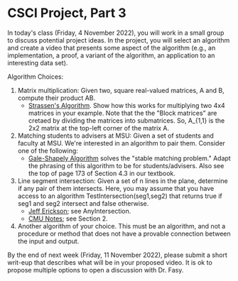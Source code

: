 # CSCI Project, Part 3

In today's class (Friday, 4 November 2022), you will work in a small group to
discuss potential project ideas.  In the project, you will select an algorithm
and create a video that presents some aspect of the algorithm (e.g., an
implementation, a proof, a variant of the algorithm, an application to an
interesting data set).

Algorithm Choices:

1. Matrix multiplication: Given two, square real-valued matrices, A and B, compute their
   product AB.
    * [Strassen's Algorithm](https://en.wikipedia.org/wiki/Strassen_algorithm).
      Show how this works for multiplying two 4x4 matrices in your example.
      Note that the the "Block matrices" are cretaed by dividing the matrices
      into submatrices.  So, A_{1,1} is the 2x2 matrix at the top-left corner of
      the matrix A.
2. Matching students to advisers at MSU: Given a set of students and faculty at
   MSU.  We're interested in an algorithm to pair them.  Consider one of the
   following:
    * [Gale-Shapely Algorithm](https://www.nrmp.org/intro-to-the-match/how-matching-algorithm-works/) solves the "stable matching problem." Adapt the
      phrasing of this algorithm to be for students/advisers.  Also see the top
      of page 173 of Section 4.3 in our textbook.
3. Line segment intersection: Given a set of n lines in the plane, determine if
   any pair of them intersects. Here, you may assume that you have access to an
   algorithm TestIntersection(seg1,seg2) that returns true if seg1 and
   seg2 intersect and false otherwise.
    * [Jeff Erickson](http://jeffe.cs.illinois.edu/teaching/373/notes/x06-sweepline.pdf); see AnyIntersection.
    * [CMU Notes](https://www.cs.cmu.edu/~15451-f17/lectures/lec21-sweepline.pdf); see Section 2.
4. Another algorithm of your choice.  This must be an algorithm, and not a
   procedure or method that does not have a provable connection between the
   input and output.

By the end of next week (Friday, 11 November 2022), please submit a short
writ-eup that describes what will be in your proposed video. It is ok to propose
multiple options to open a discussion with Dr. Fasy.
